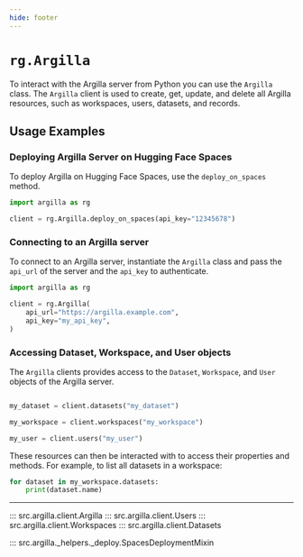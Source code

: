 ```yaml
---
hide: footer
---
```

# `rg.Argilla`

To interact with the Argilla server from Python you can use the `Argilla` class. The `Argilla` client is used to create, get, update, and delete all Argilla resources, such as workspaces, users, datasets, and records.

## Usage Examples

### Deploying Argilla Server on Hugging Face Spaces

To deploy Argilla on Hugging Face Spaces, use the `deploy_on_spaces` method.

```python
import argilla as rg

client = rg.Argilla.deploy_on_spaces(api_key="12345678")
```

### Connecting to an Argilla server

To connect to an Argilla server, instantiate the `Argilla` class and pass the `api_url` of the server and the `api_key` to authenticate.

```python
import argilla as rg

client = rg.Argilla(
    api_url="https://argilla.example.com",
    api_key="my_api_key",
)
```

### Accessing Dataset, Workspace, and User objects

The `Argilla` clients provides access to the `Dataset`, `Workspace`, and `User` objects of the Argilla server.

```python

my_dataset = client.datasets("my_dataset")

my_workspace = client.workspaces("my_workspace")

my_user = client.users("my_user")

```

These resources can then be interacted with to access their properties and methods. For example, to list all datasets in a workspace:

```python
for dataset in my_workspace.datasets:
    print(dataset.name)
```


---

::: src.argilla.client.Argilla
::: src.argilla.client.Users
::: src.argilla.client.Workspaces
::: src.argilla.client.Datasets

::: src.argilla._helpers._deploy.SpacesDeploymentMixin

